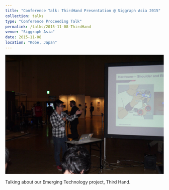 ```yaml
---
title: "Conference Talk: ThirdHand Presentation @ Siggraph Asia 2015"
collection: talks
type: "Conference Proceeding Talk"
permalink: /talks/2015-11-08-ThirdHand
venue: "Siggraph Asia"
date: 2015-11-08
location: "Kobe, Japan"
---
```


<img src='/images/thirdhand_talk.jpg'>

Talking about our Emerging Technology project, Third Hand.
